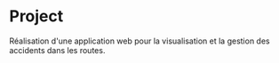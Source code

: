 # Project
Réalisation d'une application web pour la visualisation et la gestion des accidents dans les routes.
